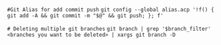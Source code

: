 `#Git Alias for add commit push`
`git config --global alias.acp '!f() { git add -A && git commit -m "$@" && git push; }; f'`

`# Deleting multiple git branches`
`git branch | grep '$branch_filter' <branches you want to be deleted> | xargs git branch -D`
